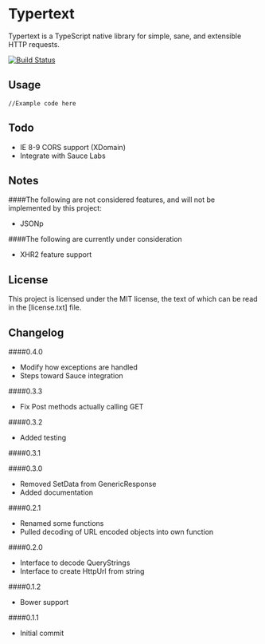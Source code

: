 Typertext
=========
Typertext is a TypeScript native library for simple, sane, and extensible HTTP requests.

[![Build Status](https://secure.travis-ci.org/terribleplan/Typertext.png?branch=master)](https://travis-ci.org/terribleplan/Typertext)

Usage
-----
````
//Example code here
````

Todo
----
- IE 8-9 CORS support (XDomain)
- Integrate with Sauce Labs

Notes
-----
####The following are not considered features, and will not be implemented by this project:
- JSONp

####The following are currently under consideration
- XHR2 feature support

License
-------
This project is licensed under the MIT license, the text of which can be read in the [license.txt] file.

Changelog
---------
####0.4.0
- Modify how exceptions are handled
- Steps toward Sauce integration

####0.3.3
- Fix Post methods actually calling GET

####0.3.2
- Added testing

####0.3.1


####0.3.0
- Removed SetData from GenericResponse
- Added documentation

####0.2.1
- Renamed some functions
- Pulled decoding of URL encoded objects into own function

####0.2.0
- Interface to decode QueryStrings
- Interface to create HttpUrl from string

####0.1.2
- Bower support

####0.1.1
- Initial commit